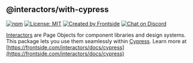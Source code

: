 ## @interactors/with-cypress

[![npm](https://img.shields.io/npm/v/@interactors/with-cypress.svg)](https://www.npmjs.com/package/@interactors/with-cypress)
[![License: MIT](https://img.shields.io/badge/License-MIT-yellow.svg)](https://opensource.org/licenses/MIT)
[![Created by Frontside](https://img.shields.io/badge/created%20by-frontside-26abe8.svg)](https://frontside.com)
[![Chat on Discord](https://img.shields.io/discord/700803887132704931?Label=Discord)](https://discord.gg/mv4uxxcAKd)

[Interactors][] are Page Objects for component libraries and design systems.
This package lets you use them seamlessly within [Cypress][]. Learn more at
[https://frontside.com/interactors/docs/cypress](https://frontside.com/interactors/docs/cypress)

[Interactors]: https://frontside.com/interactors
[Cypress]: https://cypress.io
